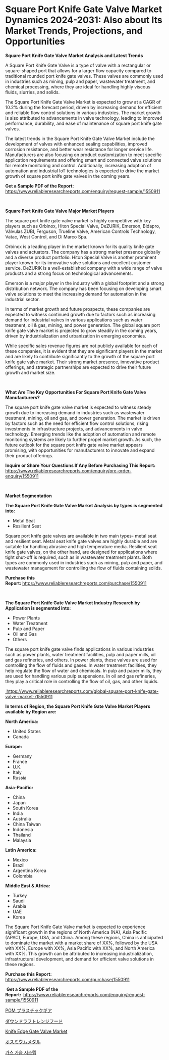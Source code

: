 <p><h1>Square Port Knife Gate Valve Market Dynamics 2024-2031: Also about Its Market Trends, Projections, and Opportunities</h1></p><p><strong>Square Port Knife Gate Valve Market Analysis and Latest Trends</strong></p>
<p><p>A Square Port Knife Gate Valve is a type of valve with a rectangular or square-shaped port that allows for a larger flow capacity compared to traditional rounded port knife gate valves. These valves are commonly used in industries such as mining, pulp and paper, wastewater treatment, and chemical processing, where they are ideal for handling highly viscous fluids, slurries, and solids.</p><p>The Square Port Knife Gate Valve Market is expected to grow at a CAGR of 10.2% during the forecast period, driven by increasing demand for efficient and reliable flow control solutions in various industries. The market growth is also attributed to advancements in valve technology, leading to improved performance, durability, and ease of maintenance of square port knife gate valves.</p><p>The latest trends in the Square Port Knife Gate Valve Market include the development of valves with enhanced sealing capabilities, improved corrosion resistance, and better wear resistance for longer service life. Manufacturers are also focusing on product customization to meet specific application requirements and offering smart and connected valve solutions for remote monitoring and control. Additionally, increasing adoption of automation and industrial IoT technologies is expected to drive the market growth of square port knife gate valves in the coming years.</p></p>
<p><strong>Get a Sample PDF of the Report:&nbsp;</strong> <a href="https://www.reliableresearchreports.com/enquiry/request-sample/1550911">https://www.reliableresearchreports.com/enquiry/request-sample/1550911</a></p>
<p>&nbsp;</p>
<p><strong>Square Port Knife Gate Valve Major Market Players</strong></p>
<p><p>The square port knife gate valve market is highly competitive with key players such as Orbinox, Hiton Special Valve, DeZURIK, Emerson, Bidapro, Válvulas ZUBI, Ferguson, Trueline Valve, American Controls Technology, Vatac, West Control, and Di Marco Spa. </p><p>Orbinox is a leading player in the market known for its quality knife gate valves and actuators. The company has a strong market presence globally and a diverse product portfolio. Hiton Special Valve is another prominent player known for its innovative valve solutions and excellent customer service. DeZURIK is a well-established company with a wide range of valve products and a strong focus on technological advancements.</p><p>Emerson is a major player in the industry with a global footprint and a strong distribution network. The company has been focusing on developing smart valve solutions to meet the increasing demand for automation in the industrial sector.</p><p>In terms of market growth and future prospects, these companies are expected to witness continued growth due to factors such as increasing demand for industrial valves in various applications such as water treatment, oil & gas, mining, and power generation. The global square port knife gate valve market is projected to grow steadily in the coming years, driven by industrialization and urbanization in emerging economies.</p><p>While specific sales revenue figures are not publicly available for each of these companies, it is evident that they are significant players in the market and are likely to contribute significantly to the growth of the square port knife gate valve market. Their strong market presence, innovative product offerings, and strategic partnerships are expected to drive their future growth and market size.</p></p>
<p>&nbsp;</p>
<p><strong>What Are The Key Opportunities For Square Port Knife Gate Valve Manufacturers?</strong></p>
<p><p>The square port knife gate valve market is expected to witness steady growth due to increasing demand in industries such as wastewater treatment, mining, oil and gas, and power generation. The market is driven by factors such as the need for efficient flow control solutions, rising investments in infrastructure projects, and advancements in valve technology. Emerging trends like the adoption of automation and remote monitoring systems are likely to further propel market growth. As such, the future outlook for the square port knife gate valve market appears promising, with opportunities for manufacturers to innovate and expand their product offerings.</p></p>
<p><strong>Inquire or Share Your Questions If Any Before Purchasing This Report:</strong> <a href="https://www.reliableresearchreports.com/enquiry/pre-order-enquiry/1550911">https://www.reliableresearchreports.com/enquiry/pre-order-enquiry/1550911</a></p>
<p>&nbsp;</p>
<p><strong>Market Segmentation</strong></p>
<p><strong>The Square Port Knife Gate Valve Market Analysis by types is segmented into:</strong></p>
<p><ul><li>Metal Seat</li><li>Resilient Seat</li></ul></p>
<p><p>Square port knife gate valves are available in two main types- metal seat and resilient seat. Metal seat knife gate valves are highly durable and are suitable for handling abrasive and high temperature media. Resilient seat knife gate valves, on the other hand, are designed for applications where tight shut-off is required, such as in wastewater treatment plants. Both types are commonly used in industries such as mining, pulp and paper, and wastewater management for controlling the flow of fluids containing solids.</p></p>
<p><strong>Purchase this Report:&nbsp;</strong><a href="https://www.reliableresearchreports.com/purchase/1550911">https://www.reliableresearchreports.com/purchase/1550911</a></p>
<p>&nbsp;</p>
<p><strong>The Square Port Knife Gate Valve Market Industry Research by Application is segmented into:</strong></p>
<p><ul><li>Power Plants</li><li>Water Treatment</li><li>Pulp and Paper</li><li>Oil and Gas</li><li>Others</li></ul></p>
<p><p>The square port knife gate valve finds applications in various industries such as power plants, water treatment facilities, pulp and paper mills, oil and gas refineries, and others. In power plants, these valves are used for controlling the flow of fluids and gases. In water treatment facilities, they help regulate the flow of water and chemicals. In pulp and paper mills, they are used for handling various pulp suspensions. In oil and gas refineries, they play a critical role in controlling the flow of oil, gas, and other liquids.</p></p>
<p><a href="https://www.reliableresearchreports.com/global-square-port-knife-gate-valve-market-r1550911">&nbsp;https://www.reliableresearchreports.com/global-square-port-knife-gate-valve-market-r1550911</a></p>
<p><strong>In terms of Region, the Square Port Knife Gate Valve Market Players available by Region are:</strong></p>
<p>
    <p> <strong> North America: </strong>
        <ul>
            <li>United States</li>
            <li>Canada</li>
        </ul>
        </p> 
    <p> <strong> Europe: </strong>
        <ul>
            <li>Germany</li>
            <li>France</li>
            <li>U.K.</li>
            <li>Italy</li>
            <li>Russia</li>
        </ul>
        </p> 
    <p> <strong> Asia-Pacific: </strong>
        <ul>
            <li>China</li>
            <li>Japan</li>
            <li>South Korea</li>
            <li>India</li>
            <li>Australia</li>
            <li>China Taiwan</li>
            <li>Indonesia</li>
            <li>Thailand</li>
            <li>Malaysia</li>
        </ul>
        </p> 
    <p> <strong> Latin America: </strong>
        <ul>
            <li>Mexico</li>
            <li>Brazil</li>
            <li>Argentina Korea</li>
            <li>Colombia</li>
        </ul>
        </p> 
    <p> <strong> Middle East & Africa: </strong>
        <ul>
            <li>Turkey</li>
            <li>Saudi</li>
            <li>Arabia</li>
            <li>UAE</li>
            <li>Korea</li>
        </ul>
    </p>
    </p>
<p><p>The Square Port Knife Gate Valve market is expected to experience significant growth in the regions of North America (NA), Asia Pacific (APAC), Europe, USA, and China. Among these regions, China is anticipated to dominate the market with a market share of XX%, followed by the USA with XX%, Europe with XX%, Asia Pacific with XX%, and North America with XX%. This growth can be attributed to increasing industrialization, infrastructural development, and demand for efficient valve solutions in these regions.</p></p>
<p><strong>Purchase this Report: </strong><a href="https://www.reliableresearchreports.com/purchase/1550911">https://www.reliableresearchreports.com/purchase/1550911</a></p>
<p>&nbsp;<strong>Get a Sample PDF of the Report:&nbsp;&nbsp;</strong><a href="https://www.reliableresearchreports.com/enquiry/request-sample/1550911">https://www.reliableresearchreports.com/enquiry/request-sample/1550911</a></p>
<p><strong></strong></p>
<p><p><a href="https://medium.com/@roachbrenda/%E3%83%9D%E3%83%AA%E3%82%AA%E3%82%AD%E3%82%B7%E3%83%A1%E3%83%81%E3%83%AC%E3%83%B3-pom-%E3%83%97%E3%83%A9%E3%82%B9%E3%83%81%E3%83%83%E3%82%AF%E3%82%AE%E3%82%A2%E3%81%AE%E5%B8%82%E5%A0%B4%E5%8B%95%E5%90%91%E3%81%A8%E5%B8%82%E5%A0%B4%E5%88%86%E6%9E%90%E3%81%AF-2024%E5%B9%B4%E3%81%8B%E3%82%892031%E5%B9%B4%E3%81%BE%E3%81%A7%E3%81%AE%E6%9C%9F%E9%96%93%E3%81%AB%E4%BA%88%E6%B8%AC%E3%81%95%E3%82%8C%E3%81%A6%E3%81%84%E3%81%BE%E3%81%99-2cc7d8d10270">POM プラスチックギア</a></p><p><a href="https://github.com/RodHoppe07/Market-Research-Report-List-1/blob/main/650891627186.md">ダウンドラフトレンジフード</a></p><p><a href="https://github.com/mbisetmhermsr/Market-Research-Report-List-2/blob/main/knife-edge-gate-valve-market.md">Knife Edge Gate Valve Market</a></p><p><a href="https://medium.com/@jimmieraun892023/%E3%82%AA%E3%82%B9%E3%83%9F%E3%82%A6%E3%83%A0%E9%87%91%E5%B1%9E%E5%B8%82%E5%A0%B4%E5%88%86%E6%9E%90-%E3%81%9D%E3%81%AEcagr-%E5%B8%82%E5%A0%B4%E3%82%BB%E3%82%B0%E3%83%A1%E3%83%B3%E3%83%86%E3%83%BC%E3%82%B7%E3%83%A7%E3%83%B3-%E3%81%8A%E3%82%88%E3%81%B3%E4%B8%96%E7%95%8C%E7%9A%84%E3%81%AA%E7%94%A3%E6%A5%AD%E6%A6%82%E8%A6%81-9a387fa23af1">オスミウムメタル</a></p><p><a href="https://medium.com/@bubblebutt879567/%EA%B0%80%EC%8A%A4-%EC%A6%9D%EC%8A%B5-%EC%8B%9C%EC%8A%A4%ED%85%9C-%EC%8B%9C%EC%9E%A5-%EB%B3%B4%EA%B3%A0%EC%84%9C%EB%8A%94-%EC%9D%B4-%EC%8B%9C%EC%9E%A5%EC%9D%98-%EC%B5%9C%EC%8B%A0-%ED%8A%B8%EB%A0%8C%EB%93%9C%EC%99%80-%EC%84%B1%EC%9E%A5-%EA%B8%B0%ED%9A%8C%EB%A5%BC-%EB%B3%B4%EC%97%AC%EC%A4%8D%EB%8B%88%EB%8B%A4-2d71564ded86">가스 가습 시스템</a></p></p>
